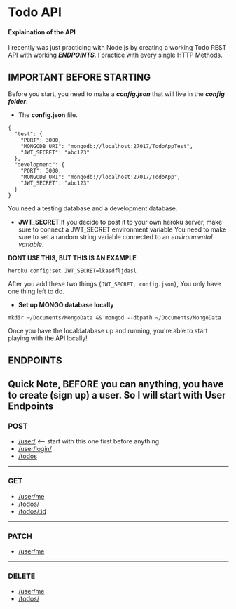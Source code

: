 # Todo API



#### Explaination of the API
I recently was just practicing with Node.js by creating a working Todo  REST API with working **_ENDPOINTS_**.
I practice with every single HTTP Methods.

## IMPORTANT BEFORE STARTING

Before you start, you need to make a **_config.json_** that will live in the **_config folder_**.

- The **config.json** file.
```
{
  "test": {
    "PORT": 3000,
    "MONGODB_URI": "mongodb://localhost:27017/TodoAppTest",
    "JWT_SECRET": "abc123"
  },
  "development": {
    "PORT": 3000,
    "MONGODB_URI": "mongodb://localhost:27017/TodoApp",
    "JWT_SECRET": "abc123"
  }
}
```

You need a testing database and a development database. 


- **JWT_SECRET**
If you decide to post it to your own heroku server, make sure to connect a JWT_SECRET environment variable
You need to make sure to set a random string variable connected to an _environmental variable_. 

__DONT USE THIS, BUT THIS IS AN EXAMPLE__

``` heroku config:set JWT_SECRET=lkasdfljdasl ```

After you add these two things ```{JWT_SECRET, config.json}```, You only have one thing left to do.


- **Set up MONGO database locally**

```mkdir ~/Documents/MongoData && mongod --dbpath ~/Documents/MongoData```

Once you have the localdatabase up and running, you're able to start playing with the API locally!


## ENDPOINTS
Quick Note, BEFORE you can anything, you have to create (sign up) a user. So I will start with User Endpoints
--------------------------------
### POST
- [/user/](https://github.com/ethanbonin/Node-ToDo-Api/wiki/POST-user) <-- start with this one first before anything.
- [/user/login/](https://github.com/ethanbonin/Node-ToDo-Api/wiki/POST-user-login)
- [/todos](https://github.com/ethanbonin/Node-ToDo-Api/wiki/POST-todos)
--------------------------------
### GET
- [/user/me](https://github.com/ethanbonin/Node-ToDo-Api/wiki/GET-user--me)
- [/todos/](https://github.com/ethanbonin/Node-ToDo-Api/wiki/GET-todos)
- [/todos/:id](https://github.com/ethanbonin/Node-ToDo-Api/wiki/GET--todos-:id)
--------------------------------
### PATCH
- [/user/me](https://github.com/ethanbonin/Node-ToDo-Api/wiki/PATCH--todos-:id)
--------------------------------
### DELETE
- [/user/me](https://github.com/ethanbonin/Node-ToDo-Api/wiki/DELETE--todos-:id)
- [/todos/](https://github.com/ethanbonin/Node-ToDo-Api/wiki/DELTE--users-me-token)
